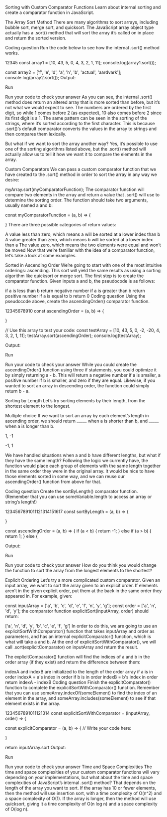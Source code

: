 Sorting with Custom Comparator Functions
Learn about internal sorting and create a comparator function in JavaScript.

The Array Sort Method
There are many algorithms to sort arrays, including bubble sort, merge sort, and quicksort. The JavaScript array object type actually has a .sort() method that will sort the array it’s called on in place and return the sorted version.

Coding question
Run the code below to see how the internal .sort() method works.

12345
const array1 = [10, 43, 5, 0, 4, 3, 2, 1, 11];
console.log(array1.sort());

const array2 = ['f', 'e', 'd', 'a', 'h', 'b', 'actual', 'aardvark'];
console.log(array2.sort());
Output:

Run


Run your code to check your answer
As you can see, the internal .sort() method does return an altered array that is more sorted than before, but it’s not what we would expect to see. The numbers are ordered by the first digit, so while 1 comes before 2 (as expected), 10 also comes before 2 since its first digit is a 1. The same pattern can be seen in the sorting of the strings, where it’s sorted according to the first character. This is because .sort()‘s default comparator converts the values in the array to strings and then compares them lexically.

But what if we want to sort the array another way? Yes, it’s possible to use one of the sorting algorithms listed above, but the .sort() method will actually allow us to tell it how we want it to compare the elements in the array.

Custom Comparators
We can pass a custom comparator function that we have created to the .sort() method in order to sort the array in any way we desire:

myArray.sort(myComparatorFunction);
The comparator function will compare two elements in the array and return a value that .sort() will use to determine the sorting order. The function should take two arguments, usually named a and b:

const myComparatorFunction = (a, b) => {

}
There are three possible categories of return values:

A value less than zero, which means a will be sorted at a lower index than b
A value greater than zero, which means b will be sorted at a lower index than a
The value zero, which means the two elements were equal and won’t be moved
Now that we’re familiar with the idea of a comparator function, let’s take a look at some examples.

Sorted in Ascending Order
We’re going to start with one of the most intuitive orderings: ascending. This sort will yield the same results as using a sorting algorithm like quicksort or merge sort. The first step is to create the comparator function. Given inputs a and b, the pseudocode is as follows:

if a is less than b
  return negative number
if a is greater than b
  return positive number
if a is equal to b
  return 0
Coding question
Using the pseudocode above, create the ascendingOrder() comparator function.

12345678910
const ascendingOrder = (a, b) => {

}

// Use this array to test your code:
const testArray = [10, 43, 5, 0, -2, -20, 4, 3, 2, 1, 11];
testArray.sort(ascendingOrder);
console.log(testArray);

Output:

Run


Run your code to check your answer
While you could create the ascendingOrder() function using three if statements, you could optimize it by simply returning a - b. This will return a negative number if a is smaller, a positive number if b is smaller, and zero if they are equal. Likewise, if you wanted to sort an array in descending order, the function could simply return b - a.

Sorting by Length
Let’s try sorting elements by their length, from the shortest element to the longest.

Multiple choice
If we want to sort an array by each element’s length in ascending order, we should return _____ when a is shorter than b, and _____ when a is longer than b.


1, -1


-1, 1

We have handled situations when a and b have different lengths, but what if they have the same length? Following the logic we currently have, the function would place each group of elements with the same length together in the same order they were in the original array. It would be nice to have those elements sorted in some way, and we can reuse our ascendingOrder() function from above for that.

Coding question
Create the sortByLength() comparator function. (Remember that you can use someVariable.length to access an array or string’s length!)

1234567891011121314151617
const sortByLength = (a, b) => {

}

const ascendingOrder = (a, b) => {
  if (a < b) {
    return -1;
  } else if (a > b) {
    return 1;
  } else {

Output:

Run


Run your code to check your answer
How do you think you would change the function to sort the array from the longest elements to the shortest?

Explicit Ordering
Let’s try a more complicated custom comparator. Given an input array, we want to sort the array given to an explicit order. If elements aren’t in the given explicit order, put them at the back in the same order they appeared in. For example, given:

const inputArray = ['a', 'b', 'c', 'd', 'e', 'f', 'n', 'y', 'g'];
const order = ['a', 'n', 'd', 'y'];
the comparator function explicitSort(inputArray, order) should return:

['a', 'n', 'd', 'y', 'b', 'c', 'e', 'f', 'g']
In order to do this, we are going to use an explicitSortWithComparator() function that takes inputArray and order as parameters, and has an internal explicitComparator() function, which is what will take a and b. At the end of explicitSortWithComparator(), we will call .sort(explicitComparator) on inputArray and return the result.

The explicitComparator() function will find the indices of a and b in the order array (if they exist) and return the difference between them:

indexA and indexB are initialized to the length of the order array
if a is in order
  indexA = a's index in order
if b is in order
  indexB = b's index in order
return indexA - indexB
Coding question
Finish the explicitComparator() function to complete the explicitSortWithComparator() function. Remember that you can use someArray.indexOf(someElement) to find the index of an element in the array, and someArray.includes(someElement) to see if that element exists in the array.

1234567891011121314
const explicitSortWithComparator = (inputArray, order) => {

  const explicitComparator = (a, b) => {
    // Write your code here:

  }

  return inputArray.sort
Output:

Run


Run your code to check your answer
Time and Space Complexities
The time and space complexities of your custom comparator functions will vary depending on your implementations, but what about the time and space complexities of JavaScript’s internal .sort() method? That depends on the length of the array you want to sort. If the array has 10 or fewer elements, then the method will use insertion sort, with a time complexity of O(n^2) and a space complexity of O(1). If the array is longer, then the method will use quicksort, giving it a time complexity of O(n log n) and a space complexity of O(log n).
